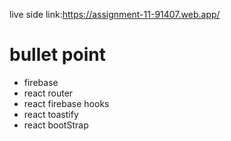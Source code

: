 live side link:https://assignment-11-91407.web.app/

# bullet point
* firebase
* react router
* react firebase hooks 
* react toastify
* react bootStrap
